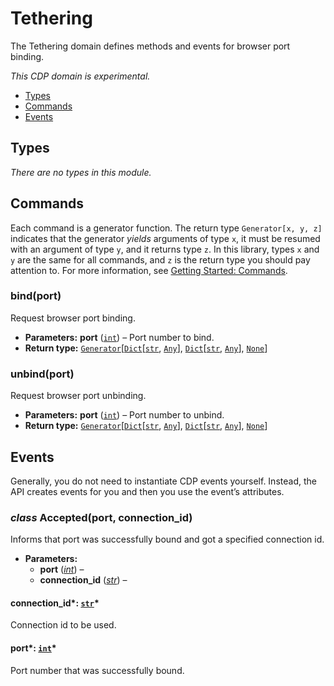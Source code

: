 # Tethering

The Tethering domain defines methods and events for browser port binding.

*This CDP domain is experimental.*

<a id="module-nodriver.cdp.tethering"></a>
* [Types]()
* [Commands]()
* [Events]()

## Types

*There are no types in this module.*

## Commands

Each command is a generator function. The return
type `Generator[x, y, z]` indicates that the generator
*yields* arguments of type `x`, it must be resumed with
an argument of type `y`, and it returns type `z`. In
this library, types `x` and `y` are the same for all
commands, and `z` is the return type you should pay attention
to. For more information, see
[Getting Started: Commands](../quickstart.md#getting-started-commands).

### bind(port)

Request browser port binding.

* **Parameters:**
  **port** ([`int`](https://docs.python.org/3/library/functions.html#int)) – Port number to bind.
* **Return type:**
  [`Generator`](https://docs.python.org/3/library/typing.html#typing.Generator)[[`Dict`](https://docs.python.org/3/library/typing.html#typing.Dict)[[`str`](https://docs.python.org/3/library/stdtypes.html#str), [`Any`](https://docs.python.org/3/library/typing.html#typing.Any)], [`Dict`](https://docs.python.org/3/library/typing.html#typing.Dict)[[`str`](https://docs.python.org/3/library/stdtypes.html#str), [`Any`](https://docs.python.org/3/library/typing.html#typing.Any)], [`None`](https://docs.python.org/3/library/constants.html#None)]

### unbind(port)

Request browser port unbinding.

* **Parameters:**
  **port** ([`int`](https://docs.python.org/3/library/functions.html#int)) – Port number to unbind.
* **Return type:**
  [`Generator`](https://docs.python.org/3/library/typing.html#typing.Generator)[[`Dict`](https://docs.python.org/3/library/typing.html#typing.Dict)[[`str`](https://docs.python.org/3/library/stdtypes.html#str), [`Any`](https://docs.python.org/3/library/typing.html#typing.Any)], [`Dict`](https://docs.python.org/3/library/typing.html#typing.Dict)[[`str`](https://docs.python.org/3/library/stdtypes.html#str), [`Any`](https://docs.python.org/3/library/typing.html#typing.Any)], [`None`](https://docs.python.org/3/library/constants.html#None)]

## Events

Generally, you do not need to instantiate CDP events
yourself. Instead, the API creates events for you and then
you use the event’s attributes.

### *class* Accepted(port, connection_id)

Informs that port was successfully bound and got a specified connection id.

* **Parameters:**
  * **port** ([*int*](https://docs.python.org/3/library/functions.html#int)) – 
  * **connection_id** ([*str*](https://docs.python.org/3/library/stdtypes.html#str)) – 

#### connection_id*: [`str`](https://docs.python.org/3/library/stdtypes.html#str)*

Connection id to be used.

#### port*: [`int`](https://docs.python.org/3/library/functions.html#int)*

Port number that was successfully bound.

